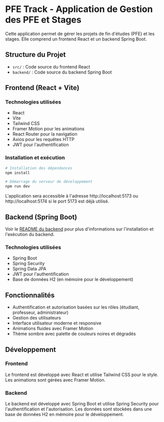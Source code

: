 # PFE Track - Application de Gestion des PFE et Stages

Cette application permet de gérer les projets de fin d'études (PFE) et les stages. Elle comprend un frontend React et un backend Spring Boot.

## Structure du Projet

- `src/` : Code source du frontend React
- `backend/` : Code source du backend Spring Boot

## Frontend (React + Vite)

### Technologies utilisées

- React
- Vite
- Tailwind CSS
- Framer Motion pour les animations
- React Router pour la navigation
- Axios pour les requêtes HTTP
- JWT pour l'authentification

### Installation et exécution

```bash
# Installation des dépendances
npm install

# Démarrage du serveur de développement
npm run dev
```

L'application sera accessible à l'adresse http://localhost:5173 ou http://localhost:5174 si le port 5173 est déjà utilisé.

## Backend (Spring Boot)

Voir le [README du backend](./backend/README.md) pour plus d'informations sur l'installation et l'exécution du backend.

### Technologies utilisées

- Spring Boot
- Spring Security
- Spring Data JPA
- JWT pour l'authentification
- Base de données H2 (en mémoire pour le développement)

## Fonctionnalités

- Authentification et autorisation basées sur les rôles (étudiant, professeur, administrateur)
- Gestion des utilisateurs
- Interface utilisateur moderne et responsive
- Animations fluides avec Framer Motion
- Thème sombre avec palette de couleurs noires et dégradés

## Développement

### Frontend

Le frontend est développé avec React et utilise Tailwind CSS pour le style. Les animations sont gérées avec Framer Motion.

### Backend

Le backend est développé avec Spring Boot et utilise Spring Security pour l'authentification et l'autorisation. Les données sont stockées dans une base de données H2 en mémoire pour le développement.

